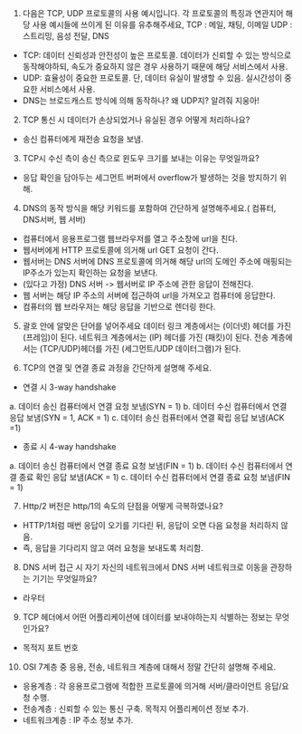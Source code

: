 1. 다음은 TCP, UDP 프로토콜의 사용 예시입니다. 각 프로토콜의 특징과 연관지어 해당 사용 예시들에 쓰이게 된 이유를 유추해주세요,
   TCP : 메일, 채팅, 이메일
   UDP : 스트리밍, 음성 전달, DNS

- TCP: 데이터 신뢰성과 안전성이 높은 프로토콜. 데이터가 신뢰할 수 있는 방식으로 동작해야하되, 속도가 중요하지 않은 경우 사용하기 때문에 해당 서비스에서 사용.
- UDP: 효율성이 중요한 프로토콜. 단, 데이터 유실이 발생할 수 있음. 실시간성이 중요한 서비스에서 사용.
- DNS는 브로드캐스트 방식에 의해 동작하나? 왜 UDP지? 알려줘 지웅아!

2. TCP 통신 시 데이터가 손상되었거나 유실된 경우 어떻게 처리하나요?

- 송신 컴퓨터에게 재전송 요청을 보냄.

3. TCP시 수신 측이 송신 측으로 윈도우 크기를 보내는 이유는 무엇일까요?

- 응답 확인을 담아두는 세그먼트 버퍼에서 overflow가 발생하는 것을 방지하기 위해.

4. DNS의 동작 방식을 해당 키워드를 포함하여 간단하게 설명해주세요.( 컴퓨터, DNS서버, 웹 서버)

- 컴퓨터에서 응용프로그램 웹브라우저를 열고 주소창에 url을 친다.
- 웹서버에게 HTTP 프로토콜에 의거해 url GET 요청이 간다.
- 웹서버는 DNS 서버에 DNS 프로토콜에 의거해 해당 url의 도메인 주소에 매핑되는 IP주소가 있는지 확인하는 요청을 보낸다.
- (있다고 가정) DNS 서버 -> 웹서버로 IP 주소에 관한 응답이 전해진다.
- 웹 서버는 해당 IP 주소의 서버에 접근하여 url을 가져오고 컴퓨터에 응답한다.
- 컴퓨터의 웹 브라우저는 해당 응답을 기반으로 렌더링 한다.

5. 괄호 안에 알맞은 단어를 넣어주세요
   데이터 링크 계층에서는 (이더넷) 헤더를 가진 (프레임)이 된다.
   네트워크 계층에서는 (IP) 헤더를 가진 (패킷)이 된다.
   전송 계층에서는 (TCP/UDP)헤더를 가진 (세그먼트/UDP 데이터그램)가 된다.

6. TCP의 연결 및 연결 종료 과정을 간단하게 설명해 주세요.

- 연결 시 3-way handshake

a. 데이터 송신 컴퓨터에서 연결 요청 보냄(SYN = 1)
b. 데이터 수신 컴퓨터에서 연결 응답 보냄(SYN = 1, ACK = 1)
c. 데이터 송신 컴퓨터에서 연결 확립 응답 보냄(ACK =1)

- 종료 시 4-way handshake

a. 데이터 송신 컴퓨터에서 연결 종료 요청 보냄(FIN = 1)
b. 데이터 수신 컴퓨터에서 연결 종료 확인 응답 보냄(ACK = 1)
c. 데이터 수신 컴퓨터에서 연결 종료 요청 보냄(FIN = 1)

7. Http/2 버전은 http/1의 속도의 단점을 어떻게 극복하였나요?

- HTTP/1처럼 매번 응답이 오기를 기다린 뒤, 응답이 오면 다음 요청을 처리하지 않음.
- 즉, 응답을 기다리지 않고 여러 요청을 보내도록 처리함.

8. DNS 서버 접근 시 자기 자신의 네트워크에서 DNS 서버 네트워크로 이동을 관장하는 기기는 무엇일까요?

- 라우터

9. TCP 헤더에서 어떤 어플리케이션에 데이터를 보내야하는지 식별하는 정보는 무엇인가요?

- 목적지 포트 번호

10. OSI 7계층 중 응용, 전송, 네트워크 계층에 대해서 정말 간단히 설명해 주세요.

- 응용계층 : 각 응용프로그램에 적합한 프로토콜에 의거해 서버/클라이언트 응답/요청 수행.
- 전송계층 : 신뢰할 수 있는 통신 구축. 목적지 어플리케이션 정보 추가.
- 네트워크계층 : IP 주소 정보 추가.

